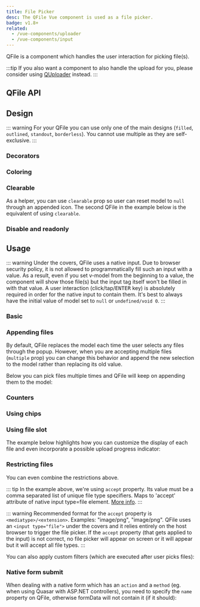 ```yaml
---
title: File Picker
desc: The QFile Vue component is used as a file picker.
badge: v1.8+
related:
  - /vue-components/uploader
  - /vue-components/input
---
```


QFile is a component which handles the user interaction for picking file(s).

:::tip
If you also want a component to also handle the upload for you, please consider using [QUploader](/vue-components/uploader) instead.
:::

## QFile API
<doc-api file="QFile" />

## Design

::: warning
For your QFile you can use only one of the main designs (`filled`, `outlined`, `standout`, `borderless`). You cannot use multiple as they are self-exclusive.
:::

<doc-example title="Design Overview" file="QFile/DesignOverview" />

### Decorators

<doc-example title="Decorators" file="QFile/Decorators" />

### Coloring

<doc-example title="Coloring" file="QFile/Coloring" />

### Clearable
As a helper, you can use `clearable` prop so user can reset model to `null` through an appended icon. The second QFile in the example below is the equivalent of using `clearable`.

<doc-example title="Clearable" file="QFile/Clearable" />

### Disable and readonly

<doc-example title="Disable and readonly" file="QFile/DisableReadonly" />

## Usage

::: warning
Under the covers, QFile uses a native input. Due to browser security policy, it is not allowed to programmatically fill such an input with a value. As a result, even if you set v-model from the beginning to a value, the component will show those file(s) but the input tag itself won't be filled in with that value. A user interaction (click/tap/<kbd>ENTER</kbd> key) is absolutely required in order for the native input to contain them. It's best to always have the initial value of model set to `null` or `undefined/void 0`.
:::

### Basic

<doc-example title="Single file" file="QFile/BasicSingle" />

<doc-example title="Multiple files" file="QFile/BasicMultiple" />

### Appending files <q-badge align="top" color="brand-primary" label="v1.11.3+" />

By default, QFile replaces the model each time the user selects any files through the popup. However, when you are accepting multiple files (`multiple` prop) you can change this behavior and append the new selection to the model rather than replacing its old value.

Below you can pick files multiple times and QFile will keep on appending them to the model:

<doc-example title="Appending files" file="QFile/AppendingFiles" />

### Counters

<doc-example title="Basic counter" file="QFile/CounterBasic" />

<doc-example title="Counter label" file="QFile/CounterLabel" />

### Using chips

<doc-example title="With chips" file="QFile/WithChips" />

### Using file slot

The example below highlights how you can customize the display of each file and even incorporate a possible upload progress indicator:

<doc-example title="With progress indicator" file="QFile/WithProgress" />

### Restricting files

<doc-example title="Basic restrictions" file="QFile/RestrictionBasic" />

You can even combine the restrictions above.

::: tip
In the example above, we're using `accept` property. Its value must be a comma separated list of unique file type specifiers. Maps to 'accept' attribute of native input type=file element. [More info](https://developer.mozilla.org/en-US/docs/Web/HTML/Element/input/file#Unique_file_type_specifiers).
:::

::: warning
Recommended format for the `accept` property is `<mediatype>/<extension>`. Examples: "image/png", "image/png". QFile uses an `<input type="file">` under the covers and it relies entirely on the host browser to trigger the file picker. If the `accept` property (that gets applied to the input) is not correct, no file picker will appear on screen or it will appear but it will accept all file types.
:::

You can also apply custom filters (which are executed after user picks files):

<doc-example title="Filter" file="QFile/RestrictionFilter" />


### Native form submit <q-badge align="top" color="brand-primary" label="v1.9+" />

When dealing with a native form which has an `action` and a `method` (eg. when using Quasar with ASP.NET controllers), you need to specify the `name` property on QFile, otherwise formData will not contain it (if it should):

<doc-example title="Native form" file="QFile/NativeForm" />
